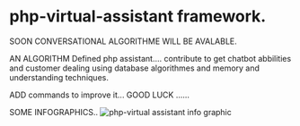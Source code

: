 # php-virtual-assistant framework.
SOON CONVERSATIONAL ALGORITHME WILL BE AVALABLE.


AN ALGORITHM Defined php assistant....
contribute to get chatbot abbilities
and customer dealing using database algorithmes and memory and understanding techniques.


ADD commands to improve it...
GOOD LUCK ......

SOME INFOGRAPHICS..
![php-virtual assistant info graphic](https://cloud.githubusercontent.com/assets/19790956/26409574/5b92cc2a-40ba-11e7-822c-232362d043a0.png)
